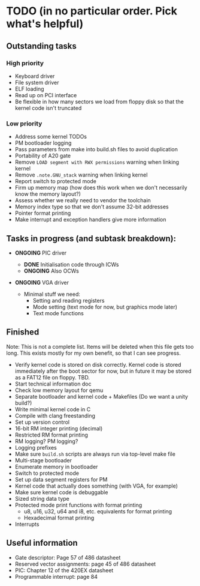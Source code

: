 # TODO (in no particular order. Pick what's helpful)

## Outstanding tasks

### High priority

- Keyboard driver
- File system driver
- ELF loading
- Read up on PCI interface
- Be flexible in how many sectors we load from floppy disk so that the kernel code isn't truncated

### Low priority

- Address some kernel TODOs
- PM bootloader logging
- Pass parameters from make into build.sh files to avoid duplication
- Portability of A20 gate
- Remove `LOAD segment with RWX permissions` warning when linking kernel
- Remove `.note.GNU_stack` warning when linking kernel
- Report switch to protected mode
- Firm up memory map (how does this work when we don't necessarily know the memory layout?)
- Assess whether we really need to vendor the toolchain
- Memory index type so that we don't assume 32-bit addresses
- Pointer format printing
- Make interrupt and exception handlers give more information

## Tasks in progress (and subtask breakdown):

- __ONGOING__ PIC driver
  - __DONE__ Initialisation code through ICWs
  - __ONGOING__ Also OCWs

- __ONGOING__ VGA driver
  - Minimal stuff we need:
    - Setting and reading registers
    - Mode setting (text mode for now, but graphics mode later)
    - Text mode functions

## Finished

Note: This is not a complete list. Items will be deleted when this file gets too long.
This exists mostly for my own benefit, so that I can see progress.

- Verify kernel code is stored on disk correctly. Kernel code is stored immediately after the boot sector for now, but in future it may be stored as a FAT12 file on floppy. TBD.
- Start technical information doc
- Check low memory layout for qemu
- Separate bootloader and kernel code + Makefiles (Do we want a unity build?)
- Write minimal kernel code in C
- Compile with clang freestanding
- Set up version control
- 16-bit RM integer printing (decimal)
- Restricted RM format printing
- RM logging? PM logging?
- Logging prefixes
- Make sure `build.sh` scripts are always run via top-level make file
- Multi-stage bootloader
- Enumerate memory in bootloader
- Switch to protected mode
- Set up data segment registers for PM
- Kernel code that actually does something (with VGA, for example)
- Make sure kernel code is debuggable
- Sized string data type
- Protected mode print functions with format printing
  - u8, u16, u32, u64 and i8, etc. equivalents for format printing
  - Hexadecimal format printing
- Interrupts

## Useful information
- Gate descriptor: Page 57 of 486 datasheet
- Reserved vector assignments: page 45 of 486 datasheet
- PIC: Chapter 12 of the 420EX datasheet
- Programmable interrupt: page 84
